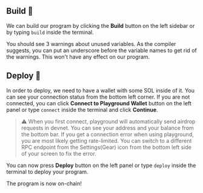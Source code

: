 ## Build 🔧️

We can build our program by clicking the **Build** button on the left sidebar or by typing `build` inside the terminal.

You should see 3 warnings about unused variables. As the compiler suggests, you can put an underscore before the variable names to get rid of the warnings. This won't have any effect on our program.

## Deploy 🚀️

In order to deploy, we need to have a wallet with some SOL inside of it. You can see your connection status from the bottom left corner. If you are not connected, you can click **Connect to Playground Wallet** button on the left panel or type `connect` inside the terminal and click **Continue**.

> ⚠️ When you first connect, playground will automatically send airdrop requests in devnet. You can see your address and your balance from the bottom bar. If you get a connection error when using playground, you are most likely getting rate-limited. You can switch to a different RPC endpoint from the Settings(Gear) icon from the bottom left side of your screen to fix the error.

You can now press **Deploy** button on the left panel or type `deploy` inside the terminal to deploy your program.

The program is now on-chain!
